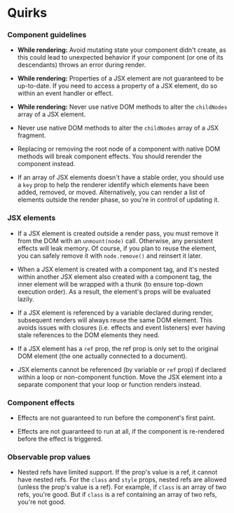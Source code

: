 # Quirks

### Component guidelines

- **While rendering:** Avoid mutating state your component didn't create, as this could lead to unexpected behavior if your component (or one of its descendants) throws an error during render.

- **While rendering:** Properties of a JSX element are not guaranteed to be up-to-date. If you need to access a property of a JSX element, do so within an event handler or effect.

- **While rendering:** Never use native DOM methods to alter the `childNodes` array of a JSX element.

- Never use native DOM methods to alter the `childNodes` array of a JSX fragment.

- Replacing or removing the root node of a component with native DOM methods will break component effects. You should rerender the component instead.

- If an array of JSX elements doesn't have a stable order, you should use a `key` prop to help the renderer identify which elements have been added, removed, or moved. Alternatively, you can render a list of elements outside the render phase, so you're in control of updating it.

### JSX elements

- If a JSX element is created outside a render pass, you must remove it from the DOM with an `unmount(node)` call. Otherwise, any persistent effects will leak memory. Of course, if you plan to reuse the element, you can safely remove it with `node.remove()` and reinsert it later.

- When a JSX element is created with a component tag, and it's nested within another JSX element also created with a component tag, the inner element will be wrapped with a thunk (to ensure top-down execution order). As a result, the element's props will be evaluated lazily.

- If a JSX element is referenced by a variable declared during render, subsequent renders will always reuse the same DOM element. This avoids issues with closures (i.e. effects and event listeners) ever having stale references to the DOM elements they need.

- If a JSX element has a `ref` prop, the ref prop is only set to the original DOM element (the one actually connected to a document).

- JSX elements cannot be referenced (by variable or `ref` prop) if declared within a loop or non-component function. Move the JSX element into a separate component that your loop or function renders instead.

### Component effects

- Effects are not guaranteed to run before the component's first paint.

- Effects are not guaranteed to run at all, if the component is re-rendered before the effect is triggered.

### Observable prop values

- Nested refs have limited support. If the prop's value is a ref, it cannot have nested refs. For
  the `class` and `style` props, nested refs are allowed (unless the prop's value is a ref). For example, if `class` is an array of two refs, you're good. But if `class` is a ref containing an array of two refs, you're not good.
